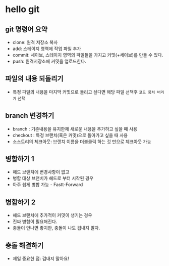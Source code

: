 # hello git

## git 명령어 요약

- clone: 원격 저장소 복사
- add: 스테이지 영역에 작업 파일 추가
- commit: 세이브, 스테이지 영역의 파일들을 가지고 커밋(+세이브)를 만들 수 있다.
- push: 원격저장소에 커밋을 업로드한다.

## 파일의 내용 되돌리기

- 특정 파일의 내용을 마지막 커밋으로 돌리고 싶다면 해당 파일 선책후 `코드 뭉치 버리기` 선택

## branch 변경하기

- branch : 기존내용을 유지한채 새로운 내용을 추가하고 싶을 때 사용
- checkout : 특정 브랜치(혹은 커밋)으로 돌아가고 싶을 때 사용
- 소스트리의 체크아웃: 브랜치 이름을 더블클릭 하는 것 만으로 체크아웃 가능


## 병합하기 1

- 헤드 브랜치에 변경사항이 없고
- 병합 대상 브랜치가 헤드로 부터 시작된 경우
- 아주 쉽게 병합 가능 - Fastt-Forward

## 병합하기 2

- 헤드 브랜치에 추가적이 커밋이 생기는 경우
- 진짜 병합이 필요해진다.
- 충돌이 안나면 좋지만, 충돌이 나도 겁내지 말자.

## 충돌 해결하기

- 제일 중요한 점: 겁내지 말아요!
